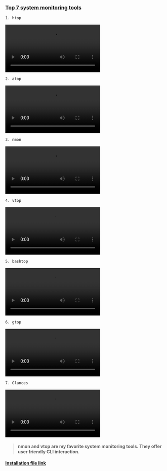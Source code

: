 ### [Top 7 system monitoring tools]()

`1. htop`

![7-sys-monitoring-tools](./src/htop.mov)

`2. atop`

![7-sys-monitoring-tools](./src/atop.mov)

`3. nmon`

![7-sys-monitoring-tools](./src/nmon.mov)

`4. vtop`

![7-sys-monitoring-tools](./src/vtop.mov)

`5. bashtop`

![7-sys-monitoring-tools](./src/bashtop.mov)

`6. gtop`

![7-sys-monitoring-tools](./src/gtop.mov)

`7. Glances`

![7-sys-monitoring-tools](./src/glances.mov)

> #### nmon and vtop are my favorite system monitoring tools. They offer user friendly CLI interaction.


#### [Installation file link](https://github.com/simulationpoint/top.7_system_monitoring_tools/blob/main/7sys-monitoring-tools.sh)



